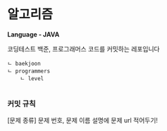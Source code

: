 # 알고리즘
**Language - JAVA**

코딩테스트 백준, 프로그래머스 코드를 커밋하는 레포입니다

```
ㄴ baekjoon
ㄴ programmers
	ㄴ level 
		
```

### 커밋 규칙
[문제 종류] 문제 번호, 문제 이름
설명에 문제 url 적어두기!
